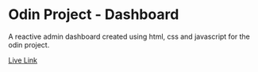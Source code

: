 # Odin Project - Dashboard

A reactive admin dashboard created using html, css and javascript for the odin project.

[Live Link](https://antonharbers.github.io/Odin-Dashboard/)
